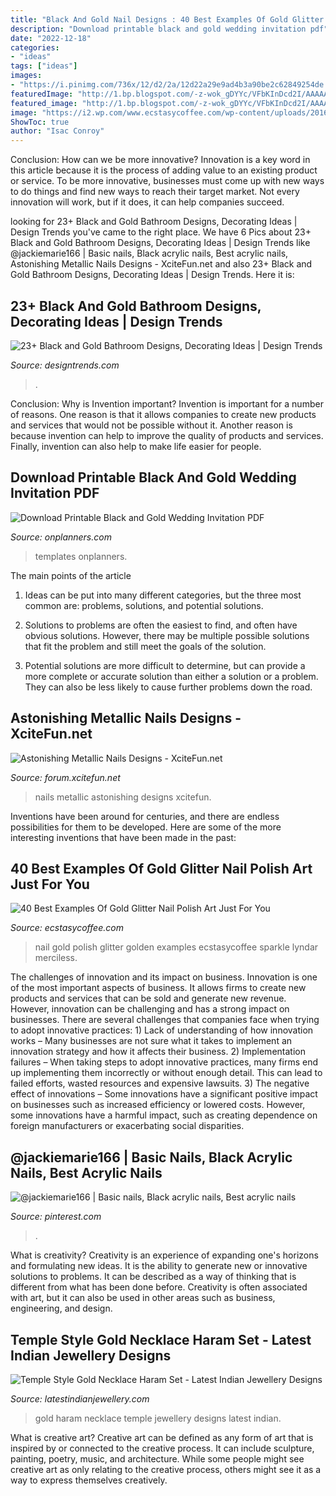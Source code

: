 ```yaml
---
title: "Black And Gold Nail Designs : 40 Best Examples Of Gold Glitter Nail Polish Art Just For You"
description: "Download printable black and gold wedding invitation pdf"
date: "2022-12-18"
categories:
- "ideas"
tags: ["ideas"]
images:
- "https://i.pinimg.com/736x/12/d2/2a/12d22a29e9ad4b3a90be2c62849254de.jpg"
featuredImage: "http://1.bp.blogspot.com/-z-wok_gDYYc/VFbKInDcd2I/AAAAAAAAUvw/-AycvC6DCuk/s1600/beautiful-haram-necklace-set.jpg"
featured_image: "http://1.bp.blogspot.com/-z-wok_gDYYc/VFbKInDcd2I/AAAAAAAAUvw/-AycvC6DCuk/s1600/beautiful-haram-necklace-set.jpg"
image: "https://i2.wp.com/www.ecstasycoffee.com/wp-content/uploads/2016/10/Gift-Of-Gold.jpg"
ShowToc: true
author: "Isac Conroy"
---
```



Conclusion: How can we be more innovative?
Innovation is a key word in this article because it is the process of adding value to an existing product or service. To be more innovative, businesses must come up with new ways to do things and find new ways to reach their target market. Not every innovation will work, but if it does, it can help companies succeed.

	

		
looking for 23+ Black and Gold Bathroom Designs, Decorating Ideas | Design Trends you've came to the right place. We have 6 Pics about 23+ Black and Gold Bathroom Designs, Decorating Ideas | Design Trends like @jackiemarie166 | Basic nails, Black acrylic nails, Best acrylic nails, Astonishing Metallic Nails Designs - XciteFun.net and also 23+ Black and Gold Bathroom Designs, Decorating Ideas | Design Trends. Here it is:
		
    
## 23+ Black And Gold Bathroom Designs, Decorating Ideas | Design Trends

<img loading=lazy src="https://images.designtrends.com/wp-content/uploads/2016/03/25114810/Art-Deco-Black-and-Gold-Bathroom-Ideas.jpeg" onerror="this.onerror=null;this.src='https://tse4.mm.bing.net/th?id=OIP.cqdHQby8WZSmbefETvJv5wHaLH&amp;pid=15.1';" alt="23+ Black and Gold Bathroom Designs, Decorating Ideas | Design Trends">

_Source: designtrends.com_

>. 

	

Conclusion: Why is Invention important?
Invention is important for a number of reasons. One reason is that it allows companies to create new products and services that would not be possible without it. Another reason is because invention can help to improve the quality of products and services. Finally, invention can also help to make life easier for people.

    
## Download Printable Black And Gold Wedding Invitation PDF

<img loading=lazy src="https://onplanners.com/sites/default/files/styles/template_big/public/template-images/printable-black-and-gold-wedding-invitation-template_0.png" onerror="this.onerror=null;this.src='https://tse4.mm.bing.net/th?id=OIP.RmXw_5-yDz0NNi762LoT9wAAAA&amp;pid=15.1';" alt="Download Printable Black and Gold Wedding Invitation PDF">

_Source: onplanners.com_

>templates onplanners. 

	

The main points of the article
1. Ideas can be put into many different categories, but the three most common are: problems, solutions, and potential solutions.
2. Solutions to problems are often the easiest to find, and often have obvious solutions. However, there may be multiple possible solutions that fit the problem and still meet the goals of the solution.

3. Potential solutions are more difficult to determine, but can provide a more complete or accurate solution than either a solution or a problem. They can also be less likely to cause further problems down the road.

    
## Astonishing Metallic Nails Designs - XciteFun.net

<img loading=lazy src="https://img.xcitefun.net/users/2014/07/361359,xcitefun-metallic-nails-11.jpg" onerror="this.onerror=null;this.src='https://tse1.mm.bing.net/th?id=OIP.ptoJuCeJLVrRhhbQpGgWMAHaLH&amp;pid=15.1';" alt="Astonishing Metallic Nails Designs - XciteFun.net">

_Source: forum.xcitefun.net_

>nails metallic astonishing designs xcitefun. 

	

Inventions have been around for centuries, and there are endless possibilities for them to be developed. Here are some of the more interesting inventions that have been made in the past:

    
## 40 Best Examples Of Gold Glitter Nail Polish Art Just For You

<img loading=lazy src="https://i2.wp.com/www.ecstasycoffee.com/wp-content/uploads/2016/10/Gift-Of-Gold.jpg" onerror="this.onerror=null;this.src='https://tse2.mm.bing.net/th?id=OIP.0A-jdCvZclte1E_ZiQjvCAHaJ3&amp;pid=15.1';" alt="40 Best Examples Of Gold Glitter Nail Polish Art Just For You">

_Source: ecstasycoffee.com_

>nail gold polish glitter golden examples ecstasycoffee sparkle lyndar merciless. 

	

The challenges of innovation and its impact on business.
Innovation is one of the most important aspects of business. It allows firms to create new products and services that can be sold and generate new revenue. However, innovation can be challenging and has a strong impact on businesses. There are several challenges that companies face when trying to adopt innovative practices: 1) Lack of understanding of how innovation works – Many businesses are not sure what it takes to implement an innovation strategy and how it affects their business. 2) Implementation failures – When taking steps to adopt innovative practices, many firms end up implementing them incorrectly or without enough detail. This can lead to failed efforts, wasted resources and expensive lawsuits. 3) The negative effect of innovations – Some innovations have a significant positive impact on businesses such as increased efficiency or lowered costs. However, some innovations have a harmful impact, such as creating dependence on foreign manufacturers or exacerbating social disparities.

    
## @jackiemarie166 | Basic Nails, Black Acrylic Nails, Best Acrylic Nails

<img loading=lazy src="https://i.pinimg.com/736x/12/d2/2a/12d22a29e9ad4b3a90be2c62849254de.jpg" onerror="this.onerror=null;this.src='https://tse2.mm.bing.net/th?id=OIP.vTJho0bjxJx0P_ucjxgBsgHaKl&amp;pid=15.1';" alt="@jackiemarie166 | Basic nails, Black acrylic nails, Best acrylic nails">

_Source: pinterest.com_

>. 

	

What is creativity?
Creativity is an experience of expanding one's horizons and formulating new ideas. It is the ability to generate new or innovative solutions to problems. It can be described as a way of thinking that is different from what has been done before. Creativity is often associated with art, but it can also be used in other areas such as business, engineering, and design.

    
## Temple Style Gold Necklace Haram Set - Latest Indian Jewellery Designs

<img loading=lazy src="http://1.bp.blogspot.com/-z-wok_gDYYc/VFbKInDcd2I/AAAAAAAAUvw/-AycvC6DCuk/s1600/beautiful-haram-necklace-set.jpg" onerror="this.onerror=null;this.src='https://tse4.mm.bing.net/th?id=OIP.1YRIg2YAZYmxPl3JzboAPAHaJ4&amp;pid=15.1';" alt="Temple Style Gold Necklace Haram Set - Latest Indian Jewellery Designs">

_Source: latestindianjewellery.com_

>gold haram necklace temple jewellery designs latest indian. 

	

What is creative art?
Creative art can be defined as any form of art that is inspired by or connected to the creative process. It can include sculpture, painting, poetry, music, and architecture. While some people might see creative art as only relating to the creative process, others might see it as a way to express themselves creatively.

